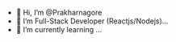 - 👋 Hi, I’m @Prakharnagore
- 👀 I’m Full-Stack Developer (Reactjs/Nodejs)...
- 🌱 I’m currently learning ...

<!---
Prakharnagore/Prakharnagore is a ✨ special ✨ repository because its `README.md` (this file) appears on your GitHub profile.
You can click the Preview link to take a look at your changes.
--->
